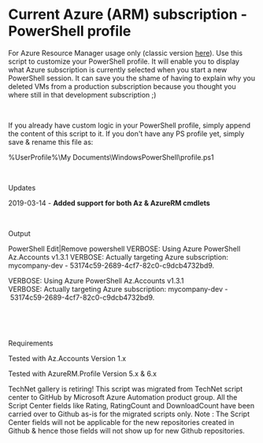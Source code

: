﻿Current Azure (ARM) subscription - PowerShell profile
=====================================================

            

For Azure Resource Manager usage only (classic version [here](https://gallery.technet.microsoft.com/scriptcenter/Current-Azure-subscription-bb76498a)). Use this script to customize your PowerShell profile. It will enable you to display what Azure subscription is currently selected when you start a new PowerShell session. It can save you the shame of having to explain why you deleted VMs from a production
 subscription because you thought you where still in that development subscription ;)


 


If you already have custom logic in your PowerShell profile, simply append the content of this script to it. If you don't have any PS profile yet, simply save & rename this file as:


%UserProfile%\My Documents\WindowsPowerShell\profile.ps1


 

Updates

2019-03-14 - **Added support for both Az & AzureRM cmdlets**


 

Output


PowerShell
Edit|Remove
powershell
VERBOSE: Using Azure PowerShell Az.Accounts v1.3.1
VERBOSE: Actually targeting Azure subscription: mycompany-dev - 53174c59-2689-4cf7-82c0-c9dcb4732bd9.

VERBOSE: Using Azure PowerShell Az.Accounts v1.3.1 
VERBOSE: Actually targeting Azure subscription: mycompany-dev - 53174c59-2689-4cf7-82c0-c9dcb4732bd9.




 


 

Requirements

Tested with Az.Accounts Version 1.x


Tested with AzureRM.Profile Version 5.x & 6.x


        
    
TechNet gallery is retiring! This script was migrated from TechNet script center to GitHub by Microsoft Azure Automation product group. All the Script Center fields like Rating, RatingCount and DownloadCount have been carried over to Github as-is for the migrated scripts only. Note : The Script Center fields will not be applicable for the new repositories created in Github & hence those fields will not show up for new Github repositories.
